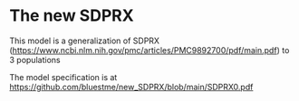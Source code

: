 # The new SDPRX

This model is a generalization of SDPRX (https://www.ncbi.nlm.nih.gov/pmc/articles/PMC9892700/pdf/main.pdf) to 3 populations

The model specification is at https://github.com/bluestme/new_SDPRX/blob/main/SDPRX0.pdf
